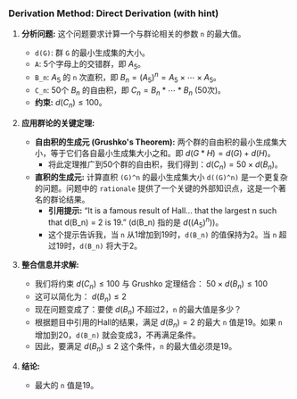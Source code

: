 ### Derivation Method: Direct Derivation (with hint)

1.  **分析问题:** 这个问题要求计算一个与群论相关的参数 `n` 的最大值。
    *   `d(G)`: 群 `G` 的最小生成集的大小。
    *   `A`: 5个字母上的交错群，即 $A_5$。
    *   `B_n`: $A_5$ 的 `n` 次直积，即 $B_n = (A_5)^n = A_5 \times \cdots \times A_5$。
    *   `C_n`: 50个 $B_n$ 的自由积，即 $C_n = B_n * \cdots * B_n$ (50次)。
    *   **约束:** $d(C_n) \leq 100$。

2.  **应用群论的关键定理:**
    *   **自由积的生成元 (Grushko's Theorem):** 两个群的自由积的最小生成集大小，等于它们各自最小生成集大小之和。即 $d(G * H) = d(G) + d(H)$。
        *   将此定理推广到50个群的自由积，我们得到：$d(C_n) = 50 \times d(B_n)$。
    *   **直积的生成元:** 计算直积 `(G)^n` 的最小生成集大小 `d((G)^n)` 是一个更复杂的问题。问题中的 `rationale` 提供了一个关键的外部知识点，这是一个著名的群论结果。
        *   **引用提示:** “It is a famous result of Hall... that the largest n such that d(B_n) = 2 is 19.” (d(B_n) 指的是 $d((A_5)^n)$)。
        *   这个提示告诉我，当 `n` 从1增加到19时，`d(B_n)` 的值保持为2。当 `n` 超过19时，`d(B_n)` 将大于2。

3.  **整合信息并求解:**
    *   我们将约束 $d(C_n) \leq 100$ 与 Grushko 定理结合：
        $50 \times d(B_n) \leq 100$
    *   这可以简化为：
        $d(B_n) \leq 2$
    *   现在问题变成了：要使 $d(B_n)$ 不超过2，`n` 的最大值是多少？
    *   根据题目中引用的Hall的结果，满足 $d(B_n) = 2$ 的最大 `n` 值是19。如果 `n` 增加到20，`d(B_n)` 就会变成3，不再满足条件。
    *   因此，要满足 $d(B_n) \leq 2$ 这个条件，`n` 的最大值必须是19。

4.  **结论:**
    *   最大的 `n` 值是19。
